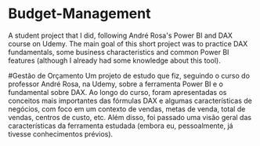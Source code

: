 # Budget-Management
A student project that I did, following André Rosa's Power BI and DAX course on Udemy. The main goal of this short project was to practice DAX fundamentals, some business characteristics and common Power BI features (although I already had some knowledge about this tool). 

#Gestão de Orçamento
Um projeto de estudo que fiz, seguindo o curso do professor André Rosa, na Udemy, sobre a ferramenta Power BI e o fundamental sobre DAX. Ao longo do curso, foram apresentadas os conceitos mais importantes das fórmulas DAX e algumas características de negócios, com foco em um contexto de vendas, metas de venda, total de vendas, centros de custo, etc. Além disso, foi passado uma visão geral das características da ferramenta estudada (embora eu, pessoalmente, já tivesse conhecimentos prévios).
